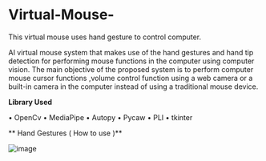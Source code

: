# Virtual-Mouse-
This virtual mouse uses hand gesture to control computer.

AI virtual mouse system that makes use of the hand gestures and hand tip detection for performing mouse functions in the computer using computer vision. The main objective of the proposed system is to perform computer mouse cursor functions ,volume control function using a web camera or a built-in camera in the computer instead of using a traditional mouse device. 

**Library Used**

• OpenCv
• MediaPipe
• Autopy
• Pycaw
• PLI
• tkinter

** Hand Gestures ( How to use )**

![image](https://github.com/mananpatel06/Virtual-Mouse-/assets/106819662/de993305-1f26-49be-bbc9-4a2d9c20ed8f)
